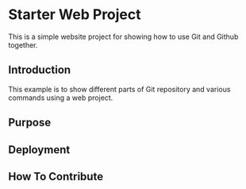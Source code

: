 # Starter Web Project

This is a simple website project for showing how to use Git and Github together.

## Introduction

This example is to show different parts of Git repository and various commands using a web project.

## Purpose

## Deployment

## How To Contribute

